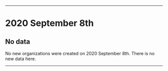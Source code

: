 
***

# 2020 September 8th

## No data

No new organizations were created on 2020 September 8th. There is no new data here.

***

